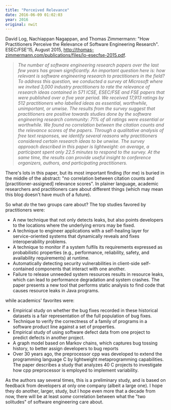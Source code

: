 ```yaml
---
title: "Perceived Relevance"
date: 2016-06-09 01:02:03
year: 2016
original: nwit
---
```

<p>
  David Log, Nachiappan Nagappan, and Thomas Zimmermann:
  "How Practitioners Perceive the Relevance of Software Engineering Research".
  ESEC/FSE'15, August 2015,
  <a href="http://thomas-zimmermann.com/publications/files/lo-esecfse-2015.pdf">http://thomas-zimmermann.com/publications/files/lo-esecfse-2015.pdf</a>.
</p>
<blockquote>
  <em>
    The number of software engineering research papers over the last
    few years has grown significantly. An important question here is:
    how relevant is software engineering research to practitioners in
    the field? To address this question, we conducted a survey at
    Microsoft where we invited 3,000 industry practitioners to rate
    the relevance of research ideas contained in 571 ICSE, ESEC/FSE
    and FSE papers that were published over a five year period.  We
    received 17,913 ratings by 512 practitioners who labelled ideas as
    essential, worthwhile, unimportant, or unwise.  The results from
    the survey suggest that practitioners are positive towards studies
    done by the software engineering research community: 71% of all
    ratings were essential or worthwhile. We found no correlation
    between the citation counts and the relevance scores of the
    papers. Through a qualitative analysis of free text responses, we
    identify several reasons why practitioners considered certain
    research ideas to be unwise.  The survey approach described in
    this paper is lightweight: on average, a participant spent only
    22.5 minutes to respond to the survey. At the same time, the
    results can provide useful insight to conference organizers,
    authors, and participating practitioners.
  </em>
</blockquote>
<p>
  There's lots in this paper, but its most important finding (for me)
  is buried in the middle of the abstract: "no correlation between
  citation counts and [practitioner-assigned] relevance scores".  In
  plainer language, academic researchers and practitioners care about
  different things (which may mean this blog doesn't have much of a
  future).
</p>
<p>
  So what <em>do</em> the two groups care about?
  The top studies favored by practitioners were:
</p>
<ul>
  <li>
    A new technique that not only detects leaks, but also points
    developers to the locations where the underlying errors may be
    fixed.
  </li>
  <li>
    A technique to engineer applications with a self-healing layer for
    service-oriented systems that dynamically reveals and fixes
    interoperability problems.
  </li>
  <li>
    A technique to monitor if a system fulfils its requirements
    expressed as probabilistic properties (e.g., performance,
    reliability, safety, and availability requirements) at runtime.
  </li>
  <li>
    Automatically detecting security vulnerabilities in client-side
    self-contained components that interact with one another.
  </li>
  <li>
    Failure to release unneeded system resources results in resource
    leaks, which can lead to performance degradation and system
    crashes. The paper presents a new tool that performs static
    analysis to find code that causes resource leaks in Java programs.
  </li>
</ul>
<p>
  while academics' favorites were:
</p>
<ul>
  <li>
    Empirical study on whether the bug fixes recorded in these
    historical datasets is a fair representation of the full
    population of bug fixes.
  </li>
  <li>
    Technique to verify the correctness of a family of programs in a
    software product line against a set of properties.
  </li>
  <li>
    Empirical study of using software defect data from one project to
    predict defects in another project.
  </li>
  <li>
    A graph model based on Markov chains, which captures bug tossing
    history, to better assign developers to bug reports
  </li>
  <li>
    Over 30 years ago, the preprocessor cpp was developed to extend
    the programming language C by lightweight metaprogramming
    capabilities. The paper describes a study that analyzes 40 C
    projects to investigate how cpp preprocessor is employed to
    implement variability.
  </li>
</ul>
<p>
  As the authors say several times, this is a preliminary study,
  and is based on feedback from developers at only one company (albeit
  a large one).  I hope they do another, larger, study, but I hope
  even more that a decade from now, there will be at
  least <em>some</em> correlation between what the
  "two solitudes" of software engineering care about.
</p>
